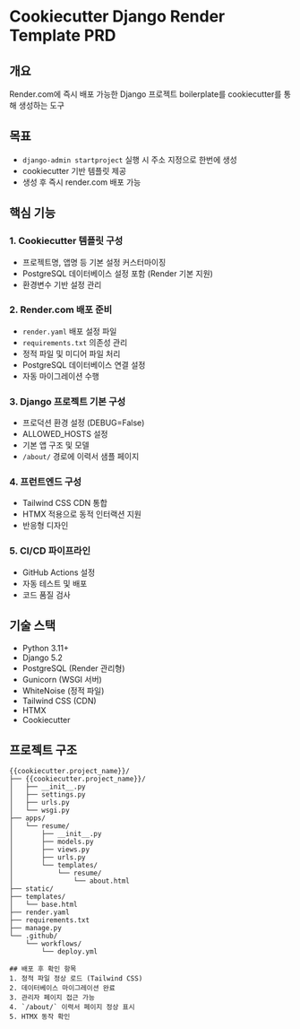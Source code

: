 # Cookiecutter Django Render Template PRD

## 개요
Render.com에 즉시 배포 가능한 Django 프로젝트 boilerplate를 cookiecutter를 통해 생성하는 도구

## 목표
- `django-admin startproject` 실행 시 주소 지정으로 한번에 생성
- cookiecutter 기반 템플릿 제공
- 생성 후 즉시 render.com 배포 가능

## 핵심 기능

### 1. Cookiecutter 템플릿 구성
- 프로젝트명, 앱명 등 기본 설정 커스터마이징
- PostgreSQL 데이터베이스 설정 포함 (Render 기본 지원)
- 환경변수 기반 설정 관리

### 2. Render.com 배포 준비
- `render.yaml` 배포 설정 파일
- `requirements.txt` 의존성 관리
- 정적 파일 및 미디어 파일 처리
- PostgreSQL 데이터베이스 연결 설정
- 자동 마이그레이션 수행

### 3. Django 프로젝트 기본 구성
- 프로덕션 환경 설정 (DEBUG=False)
- ALLOWED_HOSTS 설정
- 기본 앱 구조 및 모델
- `/about/` 경로에 이력서 샘플 페이지

### 4. 프런트엔드 구성
- Tailwind CSS CDN 통합
- HTMX 적용으로 동적 인터랙션 지원
- 반응형 디자인

### 5. CI/CD 파이프라인
- GitHub Actions 설정
- 자동 테스트 및 배포
- 코드 품질 검사

## 기술 스택
- Python 3.11+
- Django 5.2
- PostgreSQL (Render 관리형)
- Gunicorn (WSGI 서버)
- WhiteNoise (정적 파일)
- Tailwind CSS (CDN)
- HTMX
- Cookiecutter

## 프로젝트 구조
```
{{cookiecutter.project_name}}/
├── {{cookiecutter.project_name}}/
│   ├── __init__.py
│   ├── settings.py
│   ├── urls.py
│   └── wsgi.py
├── apps/
│   └── resume/
│       ├── __init__.py
│       ├── models.py
│       ├── views.py
│       ├── urls.py
│       └── templates/
│           └── resume/
│               └── about.html
├── static/
├── templates/
│   └── base.html
├── render.yaml
├── requirements.txt
├── manage.py
└── .github/
    └── workflows/
        └── deploy.yml

## 배포 후 확인 항목
1. 정적 파일 정상 로드 (Tailwind CSS)
2. 데이터베이스 마이그레이션 완료
3. 관리자 페이지 접근 가능
4. `/about/` 이력서 페이지 정상 표시
5. HTMX 동작 확인